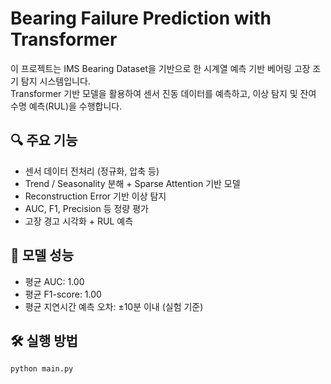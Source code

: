 # Bearing Failure Prediction with Transformer

이 프로젝트는 IMS Bearing Dataset을 기반으로 한 시계열 예측 기반 베어링 고장 조기 탐지 시스템입니다.  
Transformer 기반 모델을 활용하여 센서 진동 데이터를 예측하고, 이상 탐지 및 잔여 수명 예측(RUL)을 수행합니다.

## 🔍 주요 기능
- 센서 데이터 전처리 (정규화, 압축 등)
- Trend / Seasonality 분해 + Sparse Attention 기반 모델
- Reconstruction Error 기반 이상 탐지
- AUC, F1, Precision 등 정량 평가
- 고장 경고 시각화 + RUL 예측

## 🧪 모델 성능
- 평균 AUC: 1.00
- 평균 F1-score: 1.00
- 평균 지연시간 예측 오차: ±10분 이내 (실험 기준)

## 🛠 실행 방법
```bash
python main.py
